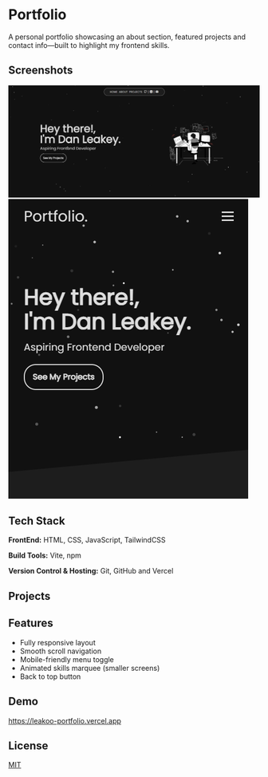
# Portfolio

A personal portfolio showcasing an about section, featured projects and contact info—built to highlight my frontend skills.


## Screenshots

![Portfolio desktop screenshot](https://github.com/leakoo/portfolio/raw/main/public/assets/portfolio-desktop.png)
![Portfolio mobile screenshot](https://github.com/leakoo/portfolio/raw/main/public/assets/portfolio-mobile.png)


## Tech Stack

**FrontEnd:** HTML, CSS, JavaScript, TailwindCSS

**Build Tools:** Vite, npm

**Version Control & Hosting:** Git, GitHub and Vercel


## Projects


## Features

- Fully responsive layout
- Smooth scroll navigation
- Mobile-friendly menu toggle
- Animated skills marquee (smaller screens)
- Back to top button


## Demo

https://leakoo-portfolio.vercel.app


## License

[MIT](https://choosealicense.com/licenses/mit/)
